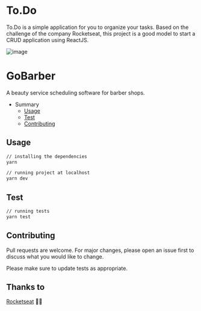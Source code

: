 # To.Do

To.Do is a simple application for you to organize your tasks. Based on the challenge of the company Rocketseat, this project is a good model to start a CRUD application using ReactJS.

![image](https://user-images.githubusercontent.com/6998981/113063587-9024b480-9183-11eb-82ff-97a6187dfc77.png)

# GoBarber
A beauty service scheduling software for barber shops.

- Summary
  - [Usage](#usage)
  - [Test](#test)
  - [Contributing](#contributing)

## Usage

```bash
// installing the dependencies
yarn

// running project at localhost
yarn dev
```
## Test

```bash
// running tests
yarn test
```

## Contributing
Pull requests are welcome. For major changes, please open an issue first to discuss what you would like to change.

Please make sure to update tests as appropriate.

## Thanks to
[Rocketseat](https://github.com/Rocketseat) :rocket::purple_heart:
